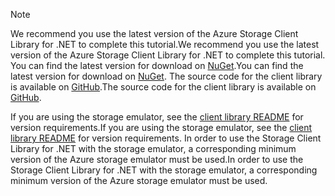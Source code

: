 > [!NOTE]
> <span data-ttu-id="1ea85-101">We recommend you use the latest version of the Azure Storage Client Library for .NET to complete this tutorial.</span><span class="sxs-lookup"><span data-stu-id="1ea85-101">We recommend you use the latest version of the Azure Storage Client Library for .NET to complete this tutorial.</span></span> <span data-ttu-id="1ea85-102">You can find the latest version for download on [NuGet](https://www.nuget.org/packages/WindowsAzure.Storage/).</span><span class="sxs-lookup"><span data-stu-id="1ea85-102">You can find the latest version for download on [NuGet](https://www.nuget.org/packages/WindowsAzure.Storage/).</span></span> <span data-ttu-id="1ea85-103">The source code for the client library is available on [GitHub](https://github.com/Azure/azure-storage-net).</span><span class="sxs-lookup"><span data-stu-id="1ea85-103">The source code for the client library is available on [GitHub](https://github.com/Azure/azure-storage-net).</span></span>
> 
> <span data-ttu-id="1ea85-104">If you are using the storage emulator, see the [client library README](https://github.com/Azure/azure-storage-net/blob/master/README.md) for version requirements.</span><span class="sxs-lookup"><span data-stu-id="1ea85-104">If you are using the storage emulator, see the [client library README](https://github.com/Azure/azure-storage-net/blob/master/README.md) for version requirements.</span></span> <span data-ttu-id="1ea85-105">In order to use the Storage Client Library for .NET with the storage emulator, a corresponding minimum version of the Azure storage emulator must be used.</span><span class="sxs-lookup"><span data-stu-id="1ea85-105">In order to use the Storage Client Library for .NET with the storage emulator, a corresponding minimum version of the Azure storage emulator must be used.</span></span>
> 
> 

